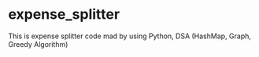 # expense_splitter
This is expense splitter code mad by using  Python, DSA (HashMap, Graph, Greedy Algorithm)
